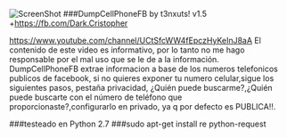 
![ScreenShot](https://raw.githubusercontent.com/t3nxuts/Dump-CellPhone-Facebook/master/dumpcellphonefb.png)
###DumpCellPhoneFB by t3nxuts! v1.5
+https://fb.com/Dark.Cristopher

https://www.youtube.com/channel/UCtSfcWW4fEpczHyKeInJ8aA
El contenido de este video es informativo, por lo tanto no me hago responsable por el mal uso que se le de a la información.
DumpCellPhoneFB extrae informacion a base de los numeros telefonicos publicos de facebook, si no quieres exponer tu numero celular,sigue los siguientes pasos, pestaña privacidad, ¿Quién puede buscarme?,¿Quién puede buscarte con el número de teléfono que proporcionaste?,configurarlo en privado, ya q por defecto es PUBLICA!!.

###testeado en Python 2.7
###sudo apt-get install re python-request
